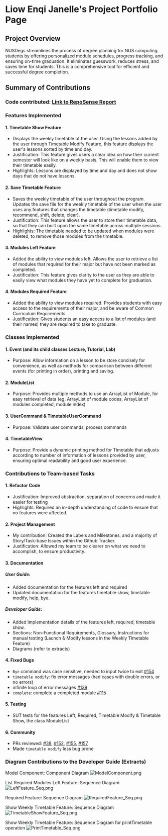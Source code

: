 # Liow Enqi Janelle's Project Portfolio Page

## Project Overview

NUSDegs streamlines the process of degree planning for NUS computing students by offering personalized module 
schedules, progress tracking, and ensuring on-time graduation. It eliminates guesswork, reduces stress, and saves time 
for students. This is a comprehensive tool for efficient and successful degree completion.

## Summary of Contributions

### Code contributed: [Link to RepoSense Report](https://nus-cs2113-ay2324s1.github.io/tp-dashboard/?search=janelleenqi&breakdown=false&sort=groupTitle%20dsc&sortWithin=title&since=2023-09-22&timeframe=commit&mergegroup=&groupSelect=groupByRepos)

### Features Implemented

#### 1. Timetable Show Feature
- Displays the weekly timetable of the user. Using the lessons added by the user through Timetable Modify Feature, this feature displays the user's 
lessons sorted by time and day.
- Justification: This feature gives users a clear idea on how their current semester will look like on a weekly basis. 
This will enable them to view their timetable easily.
- Highlights: Lessons are displayed by time and day and does not show days that do not have lessons.


#### 2. Save Timetable Feature
- Saves the weekly timetable of the user throughout the program. Updates the save file for the weekly timetable of the user when the user uses any features that changes 
the timetable (timetable modify, recommend, shift, delete, clear).
- Justification: This feature allows the user to store their timetable data, so that they can built upon the same 
timetable across multiple sessions. 
- Highlights: The timetable needed to be updated when modules were deleted, to remove those modules from the timetable.

#### 3. Modules Left Feature
- Added the ability to view modules left. Allows the user to retrieve a list of modules that required for their major but have not been marked as
completed.
- Justification: This feature gives clarity to the user as they are able to easily view what modules they have yet to 
complete for graduation.

#### 4. Modules Required Feature
- Added the ability to view modules required. Provides students with easy access to the requirements of their major, and be aware of Common Curriculum 
Requirements.
- Justification: Gives students an easy access to a list of modules (and their names) they are required to take to 
graduate.

### Classes Implemented

#### 1. Event (and its child classes Lecture, Tutorial, Lab)
- Purpose: Allow information on a lesson to be store concisely for convenience, as well as methods for comparison 
between different events (for printing in order), printing and saving. 

#### 2. ModuleList
- Purpose: Provides multiple methods to use an ArrayList of Module, for easy retrieval of data (eg. ArrayList of module 
codes, ArrayList of modules completed, module index)

#### 3. UserCommand & TimetableUserCommand
- Purpose: Validate user commands, process commands

#### 4. TimetableView
- Purpose: Provide a dynamic printing method for Timetable that adjusts according to number of  information of lessons 
provided by user, ensuring optimal readability and good user experience. 

### Contributions to Team-based Tasks

#### 1. Refactor Code

- Justification: Improved abstraction, separation of concerns and made it easier for testing
- Highlights: Required an in-depth understanding of code to ensure that no features were affected.

#### 2. Project Management

- My contribution: Created the Labels and Milestones, and a majority of Story/Task-base Issues within the Github Tracker.
- Justification: Allowed my team to be clearer on what we need to accomplish, to ensure productivity.

#### 3. Documentation
##### User Guide:
- Added documentation for the features left and required
- Updated documentation for the features timetable show, timetable modify, help, bye.

##### Developer Guide:
- Added implementation details of the features left, required, timetable show.
- Sections: Non-Functional Requirements, Glossary, Instructions for manual testing (Launch & Modify lessons in the Weekly Timetable Feature)
- Diagrams (refer to extracts)

#### 4. Fixed Bugs

- `Bye` command was case sensitive, needed to input twice to exit [#154](https://github.com/AY2324S1-CS2113-T17-4/tp/pull/154)
- `timetable modify`: fix error messages (had cases with double errors, or no errors)
- infinite loop of error messages [#139](https://github.com/AY2324S1-CS2113-T17-4/tp/pull/139)
- `complete`: complete a completed module [#115](https://github.com/AY2324S1-CS2113-T17-4/tp/issues/115)

#### 5. Testing
- SUT tests for the features Left, Required, Timetable Modify & Timetable Show, the class ModuleList


#### 6. Community
- PRs reviewed: [#38](https://github.com/AY2324S1-CS2113-T17-4/tp/pull/38#pullrequestreview-1721555155), [#152](https://github.com/AY2324S1-CS2113-T17-4/tp/pull/152), [#155](https://github.com/AY2324S1-CS2113-T17-4/tp/pull/155#pullrequestreview-1721581031), [#157](https://github.com/AY2324S1-CS2113-T17-4/tp/pull/157#pullrequestreview-1719360399) 
- Made `timetable modify` less bug prone

### Diagram Contributions to the Developer Guide (Extracts)

Model Component: Component Diagram
![ModelComponent.png](..%2Fdiagrams%2FModelComponent.png)

List Required Modules Left Feature: Sequence Diagram
![LeftFeature_Seq.png](..%2Fdiagrams%2FLeftFeature_Seq.png)

Required Feature: Sequence Diagram
![RequiredFeature_Seq.png](..%2Fdiagrams%2FRequiredFeature_Seq.png)

Show Weekly Timetable Feature: Sequence Diagram
![TimetableShowFeature_Seq.png](..%2Fdiagrams%2FTimetableShowFeature_Seq.png)

Show Weekly Timetable Feature: Sequence Diagram for printTimetable operation
![PrintTimetable_Seq.png](..%2Fdiagrams%2FPrintTimetable_Seq.png)



